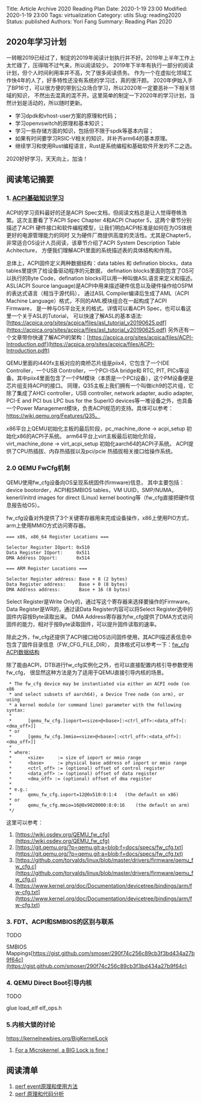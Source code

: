 Title:  Article Archive 2020 Reading Plan
Date: 2020-1-19 23:00
Modified: 2020-1-19 23:00
Tags: virtualization
Category: utils
Slug: reading2020
Status: published
Authors: Yori Fang
Summary: Reading Plan 2020

## 2020年学习计划

一转眼2019已经过了，制定的2019年阅读计划执行并不好。2019年上半年工作上太忙碌了，压得喘不过气来，所以阅读较少。
2019年下半年有执行一部分的阅读计划，但个人时间利用率并不高，欠了很多阅读债务。
作为一个在虚拟化领域工作快4年的人了，好多特性还没有系统的学习过，真的很汗颜。
2020年伊始入手了BP16寸，可以很方便的带到公众场合学习，所以2020年一定要恶补一下相关领域的知识，
不然出去混真的混不开。这里简单的制定一下2020年的学习计划，当然计划是活动的，所以随时更新。

* 学习dpdk和vhost-user方案的原理和代码；
* 学习openvswitch的原理和基本知识；
* 学习一些存储方面的知识，包括但不限于spdk等基本内容；
* 如果有时间要学习RSIC-V相关的知识，并补齐arm64的基本原理。
* 继续学习和使用Rust编程语言，Rust是系统编程和基础软件开发的不二之选。

2020好好学习，天天向上，加油！

## 阅读笔记摘要

### 1. [ACPI基础知识学习](https://uefi.org/sites/default/files/resources/ACPI_6_3_final_Jan30.pdf)

ACPI的学习资料最好的还是ACPI Spec文档，但阅读文档总是让人觉得卷帙浩繁。这次主要看了下ACPI Spec Chapter 4和ACPI
Chapter 5，这两个章节分别描述了ACPI 硬件接口和软件编程模型，让我们明白ACPI标准是如何在为OS体统更好的电源管理能力的同时
又为硬件厂商提供高度的灵活性。尤其是Chapter5，非常适合OS设计人员阅读，该章节介绍了ACPI System Description Table Achitecture，
方便我们理解ACPI里面的系统描述表的具体结构和作用。

总体上，ACPI固件定义两种数据结构：data tables 和 defination blocks，data tables里提供了给设备驱动程序的元数据，
defination blocks里面则包含了OS可以执行的Byte Code，defination blocks可以用一种叫做ASL语言来定义和描述。
ASL(ACPI Source language)是ACPI中用来描述硬件信息以及硬件操作给OSPM的表达式语言（相当于源代码），
通过ASL Compiler编译后生成了AML（ACPI Machine Language）格式，不同的AML模块组合在一起构成了ACPI Firmware，
是一种与OS平台无关的格式。详情可以看ACPI Spec，也可以看这里一个关于ASL的Tutorial，
可以快速了解ASL的基本语法:[https://acpica.org/sites/acpica/files/asl_tutorial_v20190625.pdf](https://acpica.org/sites/acpica/files/asl_tutorial_v20190625.pdf)
另外还有一个文章带你快速了解ACPI的架构：[https://acpica.org/sites/acpica/files/ACPI-Introduction.pdf](https://acpica.org/sites/acpica/files/ACPI-Introduction.pdft)


QEMU里面的i440fx主板对应的南桥芯片组是piix4，它包含了一个IDE Controller，一个USB Controller，一个PCI-ISA bridge和
RTC, PIT, PICs等设备。其中piix4里面包含了一个PM模块（本质是一个PCI设备），这个PM设备便是芯片组支持ACPI的接口。
同理，Q35主板上我们拥有一个叫做ich9的芯片组，它除了集成了AHCI controller，USB controller, network adapter, audio adapter, PCI-E and PCI bus LPC bus for the SuperIO devices等一堆设备之外，也具备一个Power Management模块，负责ACPI规范的支持。具体可以参考：https://wiki.qemu.org/Features/Q35。

x86平台上QEMU初始化主板的最后阶段，pc_machine_done -> acpi_setup 初始化x86的ACPI子系统。
arm64平台上virt主板最后初始化阶段，virt_machine_done -> virt_acpi_setup 初始化aarch64的ACPI子系统。
ACPI提供了CPU热插拔、内存热插拔以及pci/pcie 热插拔相关接口给操作系统。

### 2.0 QEMU FwCfg机制

QEMU使用fw_cfg设备向OS呈现系统固件(firmware)信息， 
其中主要包括：device bootorder，ACPI和SMBIOS tables，VM UUID，SMP/NUMA，
kenerl/initrd images for direct (Linux) kernel booting等（fw_cfg直接把硬件信息报告给OS）。


fw_cfg设备对外提供了3个关键寄存器用来完成设备操作，x86上使用PIO方式，arm上使用MMIO方式访问寄存器。
```
=== x86, x86_64 Register Locations ===
                               
Selector Register IOport: 0x510
Data Register IOport:     0x511
DMA Address IOport:       0x514
                              
=== ARM Register Locations ===
                                             
Selector Register address: Base + 8 (2 bytes)
Data Register address:     Base + 0 (8 bytes)
DMA Address address:       Base + 16 (8 bytes)
```

Select Register是Write Only的，通过写这个寄存器来选择要操作的Firmware。
Data Register是WR的，通过读Data Register内容可以将Select Register选中的固件内容按Byte读取出来。
DMA Address寄存器为fw_cfg提供了DMA方式访问固件的能力，相对于按Byte读取固件，可以提升固件读取的速率。

除此之外，fw_cfg还提供了ACPI接口给OS访问固件使用，其ACPI描述表信息中包含了固件目录信息（FW_CFG_FILE_DIR），
具体格式可以参考一下：[fw_cfg ACPI数据结构](https://richardweiyang.gitbooks.io/understanding_qemu/fw_cfg/01-spec.html)

除了能由ACPI，DTB进行fw_cfg实例化之外，也可以直接配置内核引导参数使用fw_cfg，
很显然这种方法是为了适用于QEMU直接引导内核的场景。

```
 * The fw_cfg device may be instantiated via either an ACPI node (on x86
 * and select subsets of aarch64), a Device Tree node (on arm), or using
 * a kernel module (or command line) parameter with the following syntax:
 *
 *      [qemu_fw_cfg.]ioport=<size>@<base>[:<ctrl_off>:<data_off>[:<dma_off>]]
 * or
 *      [qemu_fw_cfg.]mmio=<size>@<base>[:<ctrl_off>:<data_off>[:<dma_off>]]
 *
 * where:
 *      <size>     := size of ioport or mmio range
 *      <base>     := physical base address of ioport or mmio range
 *      <ctrl_off> := (optional) offset of control register
 *      <data_off> := (optional) offset of data register
 *      <dma_off> := (optional) offset of dma register
 *
 * e.g.:
 *      qemu_fw_cfg.ioport=12@0x510:0:1:4	(the default on x86)
 * or
 *      qemu_fw_cfg.mmio=16@0x9020000:8:0:16	(the default on arm)
 */

```

这里可以参考：

1. [https://wiki.osdev.org/QEMU_fw_cfg](https://wiki.osdev.org/QEMU_fw_cfg)
1. [https://git.qemu.org/?p=qemu.git;a=blob;f=docs/specs/fw_cfg.txt](https://git.qemu.org/?p=qemu.git;a=blob;f=docs/specs/fw_cfg.txt)
1. [https://github.com/torvalds/linux/blob/master/drivers/firmware/qemu_fw_cfg.c](https://github.com/torvalds/linux/blob/master/drivers/firmware/qemu_fw_cfg.c)
1. [https://www.kernel.org/doc/Documentation/devicetree/bindings/arm/fw-cfg.txt](https://www.kernel.org/doc/Documentation/devicetree/bindings/arm/fw-cfg.txt)

### 3. FDT、ACPI和SMBIOS的区别与联系

TODO

SMBIOS Mappings[https://gist.github.com/smoser/290f74c256c89cb3f3bd434a27b9f64c](https://gist.github.com/smoser/290f74c256c89cb3f3bd434a27b9f64c)

### 4. QEMU Direct Boot引导内核

TODO

glue load_elf elf_ops.h

### 5.内核大锁的讨论

https://kernelnewbies.org/BigKernelLock

1. [For a Microkernel, a BIG Lock is fine !](https://ts.data61.csiro.au/publications/nicta_slides/8768.pdf)

## 阅读清单

1. [perf event原理和使用方法](https://blog.csdn.net/pwl999/article/details/80514271)
1. [perf 原理和代码分析](https://blog.csdn.net/pwl999/article/list/1)
